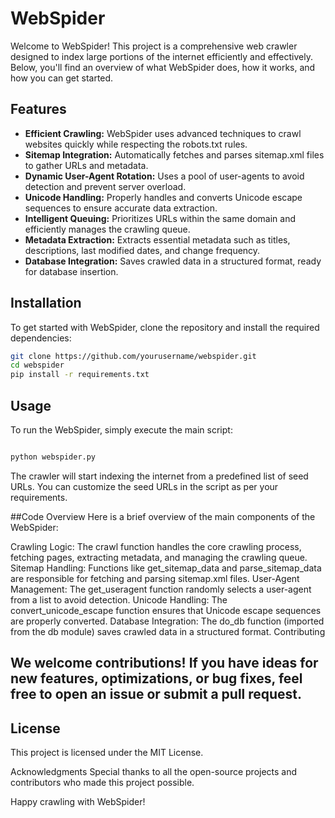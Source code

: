 # WebSpider

Welcome to WebSpider! This project is a comprehensive web crawler designed to index large portions of the internet efficiently and effectively. Below, you'll find an overview of what WebSpider does, how it works, and how you can get started.

## Features

- **Efficient Crawling:** WebSpider uses advanced techniques to crawl websites quickly while respecting the robots.txt rules.
- **Sitemap Integration:** Automatically fetches and parses sitemap.xml files to gather URLs and metadata.
- **Dynamic User-Agent Rotation:** Uses a pool of user-agents to avoid detection and prevent server overload.
- **Unicode Handling:** Properly handles and converts Unicode escape sequences to ensure accurate data extraction.
- **Intelligent Queuing:** Prioritizes URLs within the same domain and efficiently manages the crawling queue.
- **Metadata Extraction:** Extracts essential metadata such as titles, descriptions, last modified dates, and change frequency.
- **Database Integration:** Saves crawled data in a structured format, ready for database insertion.

## Installation

To get started with WebSpider, clone the repository and install the required dependencies:

```bash
git clone https://github.com/yourusername/webspider.git
cd webspider
pip install -r requirements.txt
```

## Usage
To run the WebSpider, simply execute the main script:

```bash

python webspider.py
```
The crawler will start indexing the internet from a predefined list of seed URLs. You can customize the seed URLs in the script as per your requirements.

##Code Overview
Here is a brief overview of the main components of the WebSpider:

Crawling Logic: The crawl function handles the core crawling process, fetching pages, extracting metadata, and managing the crawling queue.
Sitemap Handling: Functions like get_sitemap_data and parse_sitemap_data are responsible for fetching and parsing sitemap.xml files.
User-Agent Management: The get_useragent function randomly selects a user-agent from a list to avoid detection.
Unicode Handling: The convert_unicode_escape function ensures that Unicode escape sequences are properly converted.
Database Integration: The do_db function (imported from the db module) saves crawled data in a structured format.
Contributing

## We welcome contributions! If you have ideas for new features, optimizations, or bug fixes, feel free to open an issue or submit a pull request.

## License
This project is licensed under the MIT License.

Acknowledgments
Special thanks to all the open-source projects and contributors who made this project possible.

Happy crawling with WebSpider!
